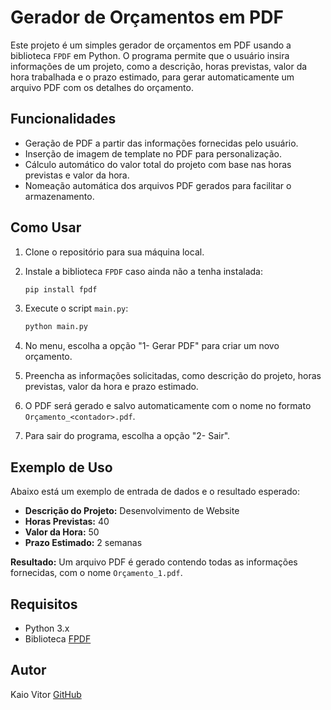 # Gerador de Orçamentos em PDF

Este projeto é um simples gerador de orçamentos em PDF usando a biblioteca `FPDF` em Python. O programa permite que o usuário insira informações de um projeto, como a descrição, horas previstas, valor da hora trabalhada e o prazo estimado, para gerar automaticamente um arquivo PDF com os detalhes do orçamento.

## Funcionalidades

- Geração de PDF a partir das informações fornecidas pelo usuário.
- Inserção de imagem de template no PDF para personalização.
- Cálculo automático do valor total do projeto com base nas horas previstas e valor da hora.
- Nomeação automática dos arquivos PDF gerados para facilitar o armazenamento.

## Como Usar

1. Clone o repositório para sua máquina local.
2. Instale a biblioteca `FPDF` caso ainda não a tenha instalada:

    ```bash
    pip install fpdf
    ```

3. Execute o script `main.py`:
   
    ```bash
    python main.py
    ```

4. No menu, escolha a opção "1- Gerar PDF" para criar um novo orçamento.
5. Preencha as informações solicitadas, como descrição do projeto, horas previstas, valor da hora e prazo estimado.
6. O PDF será gerado e salvo automaticamente com o nome no formato `Orçamento_<contador>.pdf`.

7. Para sair do programa, escolha a opção "2- Sair".

## Exemplo de Uso

Abaixo está um exemplo de entrada de dados e o resultado esperado:

- **Descrição do Projeto:** Desenvolvimento de Website
- **Horas Previstas:** 40
- **Valor da Hora:** 50
- **Prazo Estimado:** 2 semanas

**Resultado:** Um arquivo PDF é gerado contendo todas as informações fornecidas, com o nome `Orçamento_1.pdf`.

## Requisitos

- Python 3.x
- Biblioteca [FPDF](http://www.fpdf.org/)

## Autor

Kaio Vitor  [GitHub](https://github.com/Kaio-0708)
